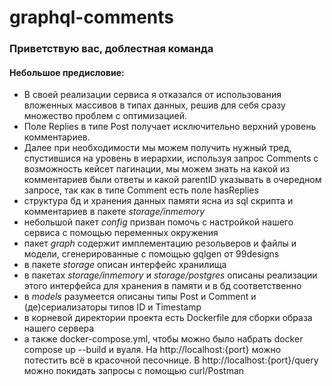 # graphql-comments

### Приветствую вас, доблестная команда

#### Небольшое предисловие:

+ В своей реализации сервиса я отказался от использования вложенных массивов в типах данных, решив для себя сразу множество проблем с оптимизацией.
+ Поле Replies в типе Post получает исключительно верхний уровень комментариев.
+ Далее при необходимости мы можем получить нужный тред, спустившися на уровень в иерархии, 
используя запрос Comments с возможность кейсет пагинации, мы можем знать на какой из комментариев были ответы и какой parentID указывать в очередном запросе, так как в типе Comment есть поле hasReplies
+ структура бд и хранения данных памяти ясна из sql скрипта и комментариев в пакете *storage/inmemory*
+ небольшой пакет *config* призван помочь с настройкой нашего сервиса с помощью переменных окружения
+ пакет *graph* содержит имплементацию резольверов и файлы и модели, сгенерированные с помощью gqlgen от 99designs
+ в пакете *storage* описан интерфейс хранилища
+ в пакетах *storage/inmemory* и *storage/postgres* описаны реализации этого интерфейса для хранения в памяти и в бд соответственно
+ в *models* разумеется описаны типы Post и Comment и (де)сериализаторы типов ID и Timestamp
+ в корневой директории проекта есть Dockerfile для сборки образа нашего сервера
+ а также docker-compose.yml, чтобы можно было набрать docker compose up --build и вуаля. На http://localhost:{port} можно потестить всё в красочной песочнице. В http://localhost:{port}/query можно покидать запросы c помощью curl/Postman
